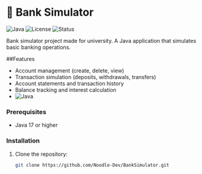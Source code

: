 # 🏦 Bank Simulator

![Java](https://img.shields.io/badge/Java-17%2B-blue?logo=java)
![License](https://img.shields.io/badge/License-MIT-green)
![Status](https://img.shields.io/badge/Status-Completed-brightgreen)

Bank simulator project made for university. A Java application that simulates basic banking operations.

##Features

- Account management (create, delete, view)
- Transaction simulation (deposits, withdrawals, transfers)
- Account statements and transaction history
- Balance tracking and interest calculation
- ![Java](https://img.shields.io/badge/-Java-007396?logo=java&logoColor=white)

### Prerequisites
- Java 17 or higher

### Installation
1. Clone the repository:
   ```bash
   git clone https://github.com/Noodle-Dev/BankSimulator.git